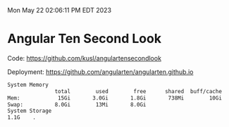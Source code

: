 Mon May 22 02:06:11 PM EDT 2023

# Angular Ten Second Look

Code: https://github.com/kusl/angulartensecondlook

Deployment: https://github.com/angularten/angularten.github.io

```bash
System Memory
               total        used        free      shared  buff/cache   available
Mem:            15Gi       3.0Gi       1.8Gi       738Mi        10Gi        11Gi
Swap:          8.0Gi        13Mi       8.0Gi
System Storage
1.1G	.
```
```bash
